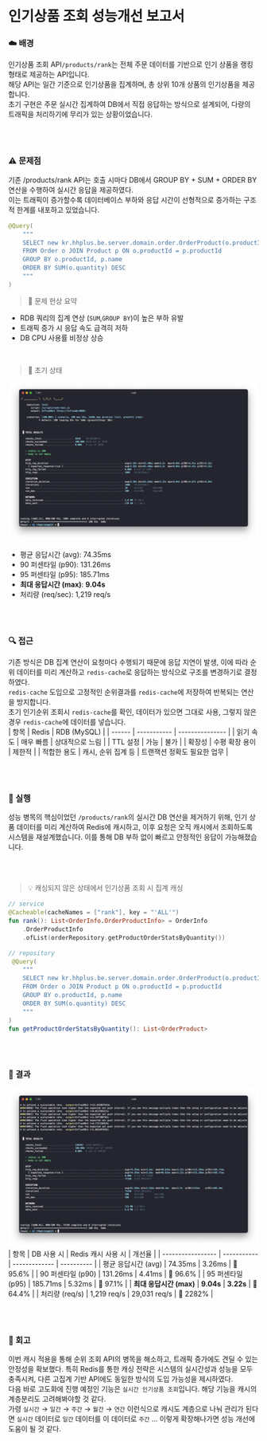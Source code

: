 # 인기상품 조회 성능개선 보고서
### ☁️ 배경
인기상품 조회 API`/products/rank`는 전체 주문 데이터를 기반으로 인기 상품을 랭킹 형태로 제공하는 API입니다.<br>
해당 API는 일간 기준으로 인기상품을 집계하며, 총 상위 10개 상품의 인기상품을 제공합니다.<br>
초기 구현은 주문 실시간 집계하여 DB에서 직접 응답하는 방식으로 설계되어, 다량의 트래픽을 처리하기에 무리가 있는 상황이었습니다.

<br><br>

### ⚠️ 문제점
기존 /products/rank API는 호출 시마다 DB에서 GROUP BY + SUM + ORDER BY 연산을 수행하여 실시간 응답을 제공하였다.<br>
이는 트래픽이 증가할수록 데이터베이스 부하와 응답 시간이 선형적으로 증가하는 구조적 한계를 내포하고 있었습니다.<br>
```kotlin
@Query(
    """
    SELECT new kr.hhplus.be.server.domain.order.OrderProduct(o.productId as productId, p.name as productName, SUM(o.quantity) as totalOrder)
    FROM Order o JOIN Product p ON o.productId = p.productId
    GROUP BY o.productId, p.name
    ORDER BY SUM(o.quantity) DESC
    """
)
```
> 🚨 문제 현상 요약
- RDB 쿼리의 집계 연상 (`SUM`,`GROUP BY`)이 높은 부하 유발
- 트래픽 증가 시 응답 속도 급격히 저하
- DB CPU 사용률 비정상 상승

<br>

>  📌 초기 상태

![rank-db-100.png](./img/rank-db-100.png)
- 평균 응답시간 (avg): 74.35ms
- 90 퍼센타일 (p90): 131.26ms
- 95 퍼센타일 (p95): 185.71ms
- **최대 응답시간 (max)**: **9.04s**
- 처리량 (req/sec): 1,219 req/s

<br><br>

### 🔍 접근
기존 방식은 DB 집계 연산이 요청마다 수행되기 때문에 응답 지연이 발생, 이에 따라 순위 데이터를 미리 계산하고 `redis-cache`로 응답하는 방식으로 구조를 변경하기로 결정하였다.<br>
`redis-cache` 도입으로 고정적인 순위결과를 `redis-cache`에 저장하여 반복되는 연산을 방지합니다.<br>
초기 인기순위 조회시 `redis-cache`를 확인, 데이터가 있으면 그대로 사용, 그렇지 않은 경우 `redis-cache`에 데이터를 넣습니다.<br>
| 항목     | Redis       | RDB (MySQL)     |
| ------ | ----------- | --------------- |
| 읽기 속도  | 매우 빠름       | 상대적으로 느림        |
| TTL 설정 | 가능          | 불가              |
| 확장성    | 수평 확장 용이    | 제한적             |
| 적합한 용도 | 캐시, 순위 집계 등 | 트랜잭션 정확도 필요한 업무 |

<br><br>

### 🚀 실행
성능 병목의 핵심이었던 `/products/rank`의 실시간 DB 연산을 제거하기 위해, 인기 상품 데이터를 미리 계산하여 Redis에 캐시하고, 이후 요청은 오직 캐시에서 조회하도록 시스템을 재설계했습니다. 이를 통해 DB 부하 없이 빠르고 안정적인 응답이 가능해졌습니다.

<br><br>

> 💡 캐싱되지 않은 상태에서 인기상품 조회 시 집계 캐싱
```kotlin
// service
@Cacheable(cacheNames = ["rank"], key = "'ALL'")
fun rank(): List<OrderInfo.OrderProductInfo> = OrderInfo
    .OrderProductInfo
    .ofList(orderRepository.getProductOrderStatsByQuantity())
```
```kotlin
// repository
 @Query(
    """
    SELECT new kr.hhplus.be.server.domain.order.OrderProduct(o.productId as productId, p.name as productName, SUM(o.quantity) as totalOrder)
    FROM Order o JOIN Product p ON o.productId = p.productId
    GROUP BY o.productId, p.name
    ORDER BY SUM(o.quantity) DESC
    """
)
fun getProductOrderStatsByQuantity(): List<OrderProduct>
```

<br><br>

### 📑 결과
![rank-redis-100.png](./img/rank-redis-100.png)
| 항목                | DB 사용 시     | Redis 캐시 사용 시 | 개선율        |
| ----------------- | ----------- | ------------- | ---------- |
| 평균 응답시간 (avg)     | 74.35ms     | 3.26ms        | 🔽 95.6%  |
| 90 퍼센타일 (p90)     | 131.26ms    | 4.41ms        | 🔽 96.6%  |
| 95 퍼센타일 (p95)     | 185.71ms    | 5.32ms        | 🔽 97.1%  |
| **최대 응답시간 (max)** | **9.04s**   | **3.22s**     | 🔽 64.4%  |
| 처리량 (req/s)  | 1,219 req/s | 29,031 req/s  | 🔼 2282%  |

<br><br>

### 🤔 회고
이번 캐시 적용을 통해 순위 조회 API의 병목을 해소하고, 트래픽 증가에도 견딜 수 있는 안정성을 확보했다. 특히 Redis를 통한 캐싱 전략은 시스템의 실시간성과 성능을 모두 충족시켜, 다른 고집계 기반 API에도 동일한 방식의 도입 가능성을 제시하였다.<br>
다음 바로 고도화에 진행 예정인 기능은 `실시간 인기상품 조회`입니다. 해당 기능을 캐시의 계층분리도 고려해봐야할 것 같다.<br>
가령 `실시간` → `일간` → `주간` → `월간` → `연간` 이런식으로 캐시도 계층으로 나눠 관리가 된다면 `실시간` 데이터로 `일간` 데이터를 이 데이터로 `주간` ... 이렇게 확장해나가면 성능 개선에 도움이 될 것 같다.